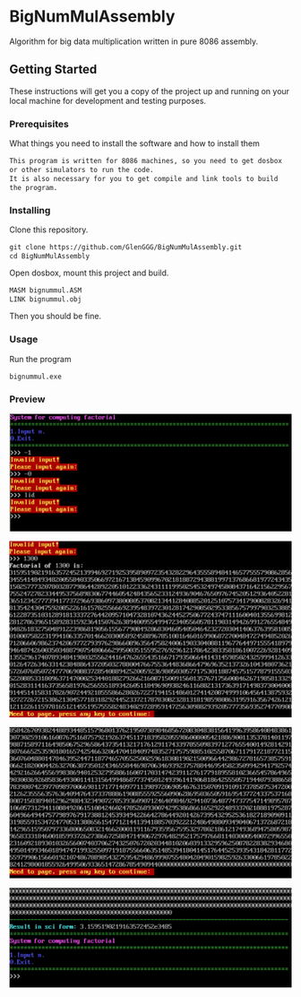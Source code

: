 # BigNumMulAssembly

Algorithm for big data multiplication written in pure 8086 assembly.

## Getting Started

These instructions will get you a copy of the project up and running on your local machine for development and testing purposes.

### Prerequisites

What things you need to install the software and how to install them

```
This program is written for 8086 machines, so you need to get dosbox or other simulators to run the code.
It is also necessary for you to get compile and link tools to build the program.
```

### Installing

Clone this repository.

```
git clone https://github.com/GlenGGG/BigNumMulAssembly.git
cd BigNumMulAssembly
```

Open dosbox, mount this project and build.

```
MASM bignummul.ASM
LINK bignummul.obj
```
Then you should be fine.

### Usage

Run the program

```
bignummul.exe
```

### Preview

![](readme.assets/invalid-input.png)

![](readme.assets/factorial1300.png)

![](readme.assets/1300-2.png)

![](readme.assets/1300-3.png)

